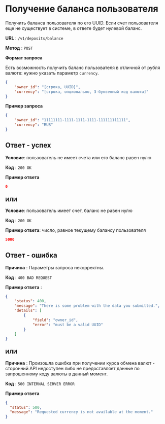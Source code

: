 # Получение баланса пользователя

Получить баланса пользователя по его UUID. Если счет пользователя еще не существует
в системе, в ответе будет нулевой баланс.

**URL** : `/v1/deposits/balance`

**Метод** : `POST`

**Формат запроса**

Есть возможность получить баланс пользователя в отличной от рубля валюте: нужно указать параметр `currency`.

```json
{
    "owner_id": "[строка, UUID]",
    "currency": "[строка, опционально, 3-буквенный код валюты]"
}
```

**Пример запроса**

```json
{
    "owner_id": "11111111-1111-1111-1111-111111111111",
    "currency": "RUB"
}
```

## Ответ - успех

**Условие**: пользователь не имеет счета или его баланс равен нулю

**Код** : `200 OK`

**Пример ответа**

```json
0
```

### ИЛИ

**Условие**: пользователь имеет счет, баланс не равен нулю

**Код** : `200 OK`

**Пример ответа**: число, равное текущему балансу пользователя

```json
5000
```

## Ответ - ошибка

**Причина** : Параметры запроса некорректны.

**Код** : `400 BAD REQUEST`

**Пример ответа** :

```json
{
    "status": 400,
    "message": "There is some problem with the data you submitted.",
    "details": [
        {
            "field": "owner_id",
            "error": "must be a valid UUID"
        }
    ]
}
```

### ИЛИ

**Причина** : Произошла ошибка при получении курса обмена валют - сторонний API недоступен либо не предоставляет данные
по запрошенному коду валюты в данный момент.

**Код** : `500 INTERNAL SERVER ERROR`

**Пример ответа**

```json
{
  "status": 500,
  "message": "Requested currency is not available at the moment."
}
```